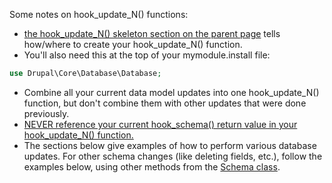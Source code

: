 Some notes on hook\_update\_N() functions:

* [the hook\_update\_N() skeleton section on the parent page](https://www.drupal.org/node/2535316#update-hook) tells how/where to create your hook\_update\_N() function.
* You'll also need this at the top of your mymodule.install file:  
```php  
use Drupal\Core\Database\Database;  
```
* Combine all your current data model updates into one hook\_update\_N() function, but don't combine them with other updates that were done previously.
* [NEVER reference your current hook\_schema() return value in your hook\_update\_N() function.](https://www.drupal.org/node/150220)
* The sections below give examples of how to perform various database updates. For other schema changes (like deleting fields, etc.), follow the examples below, using other methods from the [Schema class](https://api.drupal.org/api/drupal/core!lib!Drupal!Core!Database!Schema.php/class/Schema/8).